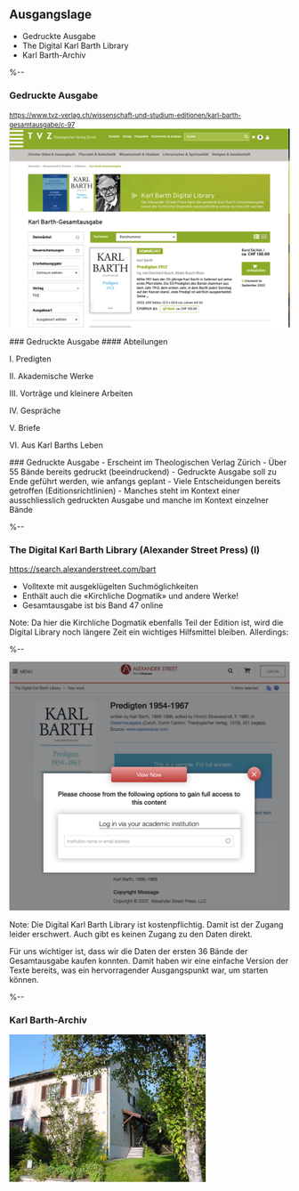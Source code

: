 ## Ausgangslage 

- Gedruckte Ausgabe
- The Digital Karl Barth Library
- Karl Barth-Archiv

%--
### Gedruckte Ausgabe 
<small>https://www.tvz-verlag.ch/wissenschaft-und-studium-editionen/karl-barth-gesamtausgabe/c-97</small>
![Gesamtausgabe beim TVZ](images/kbga_tvz.png "Die Karl Barth-Gesamtausgabe erscheint im TVZ")


<section data-visibility="hidden">
### Gedruckte Ausgabe 
#### Abteilungen 
<p class="left">I. Predigten</p>
<p class="left">II. Akademische Werke</p>
<p class="left">III. Vorträge und kleinere Arbeiten</p>
<p class="left">IV. Gespräche</p>
<p class="left">V. Briefe</p>
<p class="left">VI. Aus Karl Barths Leben</p>
</section>
<section data-visibility="hidden">
### Gedruckte Ausgabe
- Erscheint im Theologischen Verlag Zürich
- Über 55 Bände bereits gedruckt <span class="fragment">(beeindruckend)</span>
- Gedruckte Ausgabe soll zu Ende geführt werden, wie anfangs geplant
- Viele Entscheidungen bereits getroffen (Editionsrichtlinien)
- Manches steht im Kontext einer ausschliesslich gedruckten Ausgabe und manche im Kontext einzelner Bände 
</section>


%--
### The Digital Karl Barth Library (Alexander Street Press) (I)
https://search.alexanderstreet.com/bart

- Volltexte mit ausgeklügelten Suchmöglichkeiten
- Enthält auch die «Kirchliche Dogmatik» und andere Werke!
- Gesamtausgabe ist bis Band 47 online

Note:
Da hier die Kirchliche Dogmatik ebenfalls Teil der Edition ist, wird die Digital Library noch längere Zeit ein wichtiges Hilfsmittel bleiben. Allerdings: 

%--

![Alexander Street Press ist leider kostenpflichtig](images/alexander_street_press-kostenpflichtig.png "Alexander Street Press ist leider kostenpflichtig")

Note:
Die Digital Karl Barth Library ist kostenpflichtig. Damit ist der Zugang leider erschwert. Auch gibt es keinen Zugang zu den Daten direkt.

Für uns wichtiger ist, dass wir die Daten der ersten 36 Bände der Gesamtausgabe kaufen konnten. Damit haben wir eine einfache Version der Texte bereits, was ein hervorragender Ausgangspunkt war, um starten können.

%--
### Karl Barth-Archiv

<img src="/images/haus35.jpg" width="70%" />
